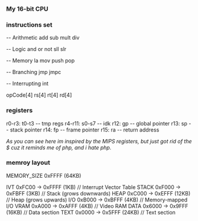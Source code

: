 ### My 16-bit CPU

### instructions set
-- Arithmetic
add
sub
mult
div

-- Logic
and
or
not
sll
slr

-- Memory
la
mov
push
pop

-- Branching
jmp
jmpc

-- Interrupting
int

opCode[4] rs[4] rt[4] rd[4]

### registers
r0-r3: t0-t3 -- tmp regs
r4-r11: s0-s7 -- idk
r12: gp -- global pointer
r13: sp -- stack pointer
r14: fp -- frame pointer
r15: ra -- return address

_As you can see here im inspired by the MIPS registers, but just got rid of the $ cuz it reminds me of php, and i hate php._

### memroy layout
MEMORY_SIZE 0xFFFF (64KB)

IVT       0xFC00 -> 0xFFFF (1KB)    // Interrupt Vector Table
STACK     0xF000 -> 0xFBFF (3KB)    // Stack (grows downwards)
HEAP      0xC000 -> 0xEFFF (12KB)   // Heap (grows upwards)
I/O       0xB000 -> 0xBFFF (4KB)    // Memory-mapped I/O
VRAM      0xA000 -> 0xAFFF (4KB)    // Video RAM
DATA      0x6000 -> 0x9FFF (16KB)   // Data section
TEXT      0x0000 -> 0x5FFF (24KB)   // Text section
